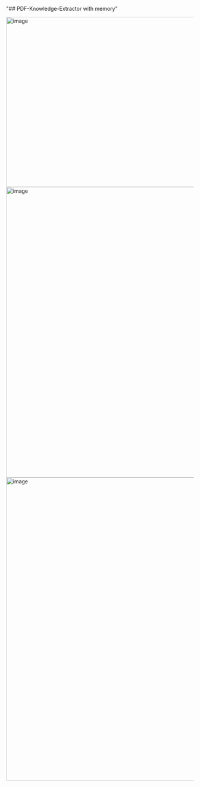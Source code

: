 "## PDF-Knowledge-Extractor with memory" 

<img width="1891" height="456" alt="image" src="https://github.com/user-attachments/assets/f41221cd-3a9c-4417-a804-26678124bc38" />

<img width="1909" height="779" alt="image" src="https://github.com/user-attachments/assets/96fb5317-f5ee-4b3b-b25b-bfc244491488" />

<img width="1917" height="813" alt="image" src="https://github.com/user-attachments/assets/fb4d48a0-bd1a-46ac-915a-acf9d3fee198" />



